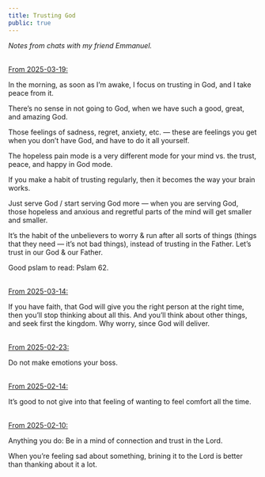 ```yaml
---
title: Trusting God
public: true
---
```

_Notes from chats with my friend Emmanuel._


<br><u>From 2025-03-19:</u>

In the morning, as soon as I’m awake, I focus on trusting in God, and I take peace from it.

There’s no sense in not going to God, when we have such a good, great, and amazing God.

Those feelings of sadness, regret, anxiety, etc. — these are feelings you get when you don’t have God, and have to do it all yourself.

The hopeless pain mode is a very different mode for your mind vs. the trust, peace, and happy in God mode.

If you make a habit of trusting regularly, then it becomes the way your brain works.

Just serve God / start serving God more — when you are serving God, those hopeless and anxious and regretful parts of the mind will get smaller and smaller.

It’s the habit of the unbelievers to worry & run after all sorts of things (things that they need — it’s not bad things), instead of trusting in the Father. Let’s trust in our God & our Father.

Good pslam to read: Pslam 62.



<br><u>From 2025-03-14:</u>

If you have faith, that God will give you the right person at the right time, then you’ll stop thinking about all this. And you’ll think about other things, and seek first the kingdom. Why worry, since God will deliver.



<br><u>From 2025-02-23:</u>

Do not make emotions your boss.



<br><u>From 2025-02-14:</u>

It’s good to not give into that feeling of wanting to feel comfort all the time.



<br><u>From 2025-02-10:</u>

Anything you do: Be in a mind of connection and trust in the Lord.

When you’re feeling sad about something, brining it to the Lord is better than thanking about it a lot.


